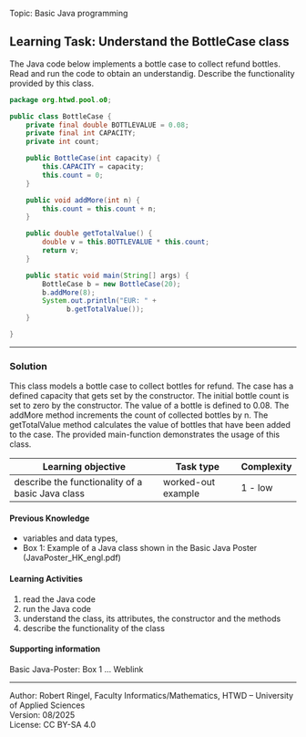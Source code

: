 Topic: Basic Java programming

## Learning Task: Understand the BottleCase class

The Java code below implements a bottle case to collect refund bottles. Read and run the code to obtain an understandig. Describe the functionality provided by this class. 

``` java
package org.htwd.pool.o0;

public class BottleCase {
    private final double BOTTLEVALUE = 0.08;
    private final int CAPACITY;
    private int count;

    public BottleCase(int capacity) {
        this.CAPACITY = capacity; 
        this.count = 0;
    }

    public void addMore(int n) {
        this.count = this.count + n;
    }

    public double getTotalValue() {
        double v = this.BOTTLEVALUE * this.count;
        return v;
    }

    public static void main(String[] args) {
        BottleCase b = new BottleCase(20);
        b.addMore(8);
        System.out.println("EUR: " + 
		      b.getTotalValue());
    }

}
```

---------------------------------------

### Solution
This class models a bottle case to collect bottles for refund. The case has a defined capacity that gets set by the constructor. The initial bottle count is set to zero by the constructor. The value of a bottle is defined to 0.08. The addMore method increments the count of collected bottles by n. The getTotalValue method calculates the value of bottles that have been added to the case. The provided main-function demonstrates the usage of this class.


| **Learning objective**                           | **Task type**   | **Complexity** |
| ------------------------------------------------ | --------------- | -------------- |
| describe the functionality of a basic Java class | worked-out example | 1 - low     |  

#### Previous Knowledge

- variables and data types,  
- Box 1: Example of a Java class shown in the Basic Java Poster (JavaPoster_HK_engl.pdf)  

#### Learning Activities

1) read the Java code
2) run the Java code
3) understand the class, its attributes, the constructor and the methods
4) describe the functionality of the class

#### Supporting information

Basic Java-Poster: Box 1 ... Weblink

---------------------------------------
Author: Robert Ringel, Faculty Informatics/Mathematics, HTWD – University of Applied Sciences  
Version: 08/2025            
License: CC BY-SA 4.0
